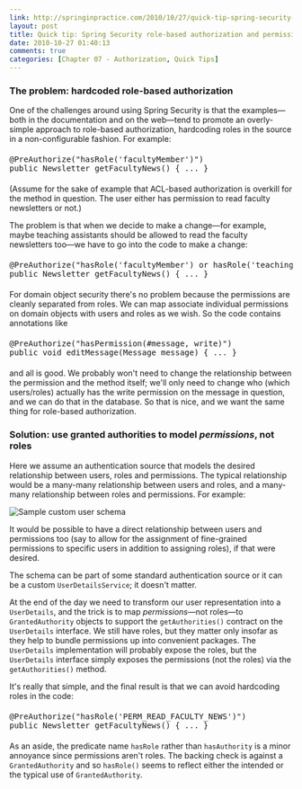 ```yaml
---
link: http://springinpractice.com/2010/10/27/quick-tip-spring-security-role-based-authorization-and-permissions/
layout: post
title: Quick tip: Spring Security role-based authorization and permissions
date: 2010-10-27 01:40:13
comments: true
categories: [Chapter 07 - Authorization, Quick Tips]
---
```

<h3>The problem: hardcoded role-based authorization</h3>

One of the challenges around using Spring Security is that the examples&mdash;both in the documentation and on the web&mdash;tend to promote an overly-simple approach to role-based authorization, hardcoding roles in the source in a non-configurable fashion. For example:

<pre style="margin:20px 0;">
@PreAuthorize("hasRole('facultyMember')")
public Newsletter getFacultyNews() { ... }
</pre>

(Assume for the sake of example that ACL-based authorization is overkill for the method in question. The user either has permission to read faculty newsletters or not.)

The problem is that when we decide to make a change&mdash;for example, maybe teaching assistants should be allowed to read the faculty newsletters too&mdash;we have to go into the code to make a change:

<pre style="margin:20px 0;">
@PreAuthorize("hasRole('facultyMember') or hasRole('teachingAssistant')")
public Newsletter getFacultyNews() { ... }
</pre>

For domain object security there's no problem because the permissions are cleanly separated from roles. We can map associate individual permissions on domain objects with users and roles as we wish. So the code contains annotations like

<pre style="margin:20px 0;">
@PreAuthorize("hasPermission(#message, write)")
public void editMessage(Message message) { ... }
</pre>

and all is good. We probably won't need to change the relationship between the permission and the method itself; we'll only need to change who (which users/roles) actually has the write permission on the message in question, and we can do that in the database. So that is nice, and we want the same thing for role-based authorization.

<h3>Solution: use granted authorities to model <i>permissions</i>, not roles</h3>

Here we assume an authentication source that models the desired relationship between users, roles and permissions. The typical relationship would be a many-many relationship between users and roles, and a many-many relationship between roles and permissions. For example:

<img src="http://springinpractice.s3.amazonaws.com/springsecurity/refcard106/sample_user_schema.png" alt="Sample custom user schema" />

It would be possible to have a direct relationship between users and permissions too (say to allow for the assignment of fine-grained permissions to specific users in addition to assigning roles), if that were desired.

The schema can be part of some standard authentication source or it can be a custom <code>UserDetailsService</code>; it doesn't matter.

At the end of the day we need to transform our user representation into a <code>UserDetails</code>, and the trick is to map <i>permissions</i>&mdash;not roles&mdash;to <code>GrantedAuthority</code> objects to support the <code>getAuthorities()</code> contract on the <code>UserDetails</code> interface. We still have roles, but they matter only insofar as they help to bundle permissions up into convenient packages. The <code>UserDetails</code> implementation will probably expose the roles, but the <code>UserDetails</code> interface simply exposes the permissions (not the roles) via the <code>getAuthorities()</code> method.

It's really that simple, and the final result is that we can avoid hardcoding roles in the code:

<pre style="margin:20px 0;">
@PreAuthorize("hasRole('PERM_READ_FACULTY_NEWS')")
public Newsletter getFacultyNews() { ... }
</pre>

As an aside, the predicate name <code>hasRole</code> rather than <code>hasAuthority</code> is a minor annoyance since permissions aren't roles. The backing check is against a <code>GrantedAuthority</code> and so <code>hasRole()</code> seems to reflect either the intended or the typical use of <code>GrantedAuthority</code>.
